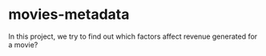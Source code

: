# movies-metadata

In this project, we try to find out which factors affect revenue generated for a movie?
